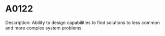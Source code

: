 # A0122
Description: Ability to design capabilities to find solutions to less common and more complex system problems.

